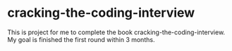 # cracking-the-coding-interview
This is project for me to complete the book cracking-the-coding-interview. My goal is finished the first round within 3 months.
